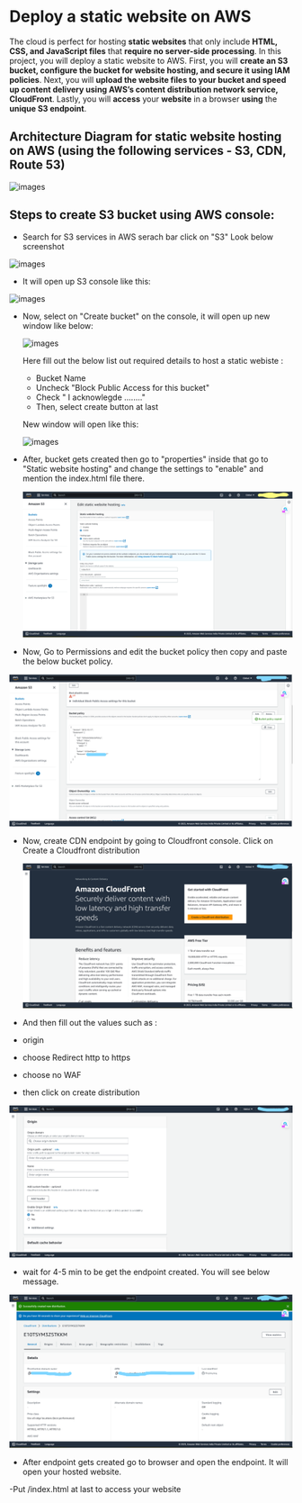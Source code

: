 # Deploy a static website on AWS

The cloud is perfect for hosting **static websites** that only include **HTML, CSS, and JavaScript files** that **require no server-side processing**. In this project, you will deploy a static website to AWS. First, you will **create an S3 bucket, configure the bucket for website hosting, and secure it using IAM policies**. Next, you will **upload the website files to your bucket and speed up content delivery using AWS’s content distribution network service, CloudFront**. Lastly, you will **access** your **website** in a browser **using** the **unique S3 endpoint**.


 ## Architecture Diagram for static website hosting on AWS (using the following services - S3, CDN, Route 53)

![images](https://github.com/Apurva14A/static-website-aws-S3/blob/8a5f32736ecbd1052f977fbed9a46c8ab9f89e93/images/static-website-aws-S3-architecture.png)


## Steps to create S3 bucket using AWS console:
  - Search for S3 services in AWS serach bar click on "S3" Look below screenshot

 ![images](https://github.com/Apurva14A/static-website-aws-S3/blob/8a5f32736ecbd1052f977fbed9a46c8ab9f89e93/images/aws-s3-1.png)


  - It will open up S3 console like this:

   ![images](https://github.com/Apurva14A/static-website-aws-S3/blob/8a5f32736ecbd1052f977fbed9a46c8ab9f89e93/images/aws-s3.png)


  - Now, select on "Create bucket" on the console, it will open up new window like below:

     ![images](https://github.com/Apurva14A/static-website-aws-S3/blob/8a5f32736ecbd1052f977fbed9a46c8ab9f89e93/images/aws-s3--2.png)

    Here fill out the below list out required details to host a static webiste :

     - Bucket Name
     - Uncheck "Block Public Access for this bucket"
     - Check " I acknowlegde ........"
     - Then, select create button at last

     New window will open like this:

      ![images](https://github.com/Apurva14A/static-website-aws-S3/blob/8a5f32736ecbd1052f977fbed9a46c8ab9f89e93/images/aws-s3-3.png)

  - After, bucket gets created then go to "properties" inside that go to "Static website hosting" and change the settings to "enable" and mention the index.html file there.

    ![images](images\aws-s3-5.png)

  - Now, Go to Permissions and edit the bucket policy then copy and paste the below bucket policy.

   ![images](images\aws-s3-6.png)
   

 - Now, create CDN endpoint by going to Cloudfront console. Click on Create a Cloudfront distribution

   ![images](images\aws-s3-7.png)


  - And then fill out the values such as :
   - origin 
   - choose Redirect http to https
   - choose no WAF
   - then click on create distribution

  ![images](images\aws-s3-8.png)


  - wait for 4-5 min to be get the endpoint created. You will see below message.

  ![images](images\cdn-1.png)

  - After endpoint gets created go to browser and open the endpoint. It will open your hosted website.

   -Put /index.html  at last to access your website
